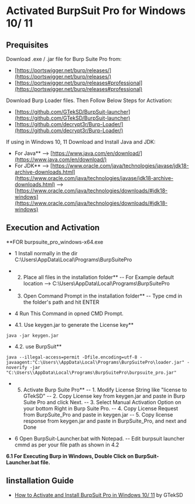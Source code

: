 # Activated BurpSuit Pro for Windows 10/ 11


Prequisites
------------

Download .exe / .jar file for Burp Suite Pro from:
- [https://portswigger.net/burp/releases/](https://portswigger.net/burp/releases/)
- [https://portswigger.net/burp/releases#professional](https://portswigger.net/burp/releases#professional)
	
Download Burp Loader files. Then Follow Below Steps for Activation:
- [https://github.com/GTekSD/BurpSuit-launcher](https://github.com/GTekSD/BurpSuit-launcher)
- [https://github.com/decrypt3r/Burp-Loader/](https://github.com/decrypt3r/Burp-Loader/)
	
If using in Windows 10, 11 Download and Install Java and JDK:
- For Java** --> [https://www.java.com/en/download/](https://www.java.com/en/download/)
- For JDK**  --> [https://www.oracle.com/java/technologies/javase/jdk18-archive-downloads.html](https://www.oracle.com/java/technologies/javase/jdk18-archive-downloads.html) 
	     --> [https://www.oracle.com/java/technologies/downloads/#jdk18-windows](https://www.oracle.com/java/technologies/downloads/#jdk18-windows)



Execution and Activation
------------
	
**FOR burpsuite_pro_windows-x64.exe
	
- 1 Install normally in the dir C:\Users\\AppData\Local\Programs\BurpSuitePro
	
- 2. Place all files in the installation folder**
-- For Example default location --> C:\Users\\AppData\Local\Programs\BurpSuitePro
	
- 3. Open Command Prompt in the installation folder**
-- Type cmd in the folder's path and hit ENTER
	
- 4 Run This Command in opned CMD Prompt.
		
- 4.1. Use keygen.jar to generate the License key**
```
java -jar keygen.jar
```
	
- 4.2. use BurpSuit**
```
java --illegal-access=permit -Dfile.encoding=utf-8 -javaagent:"C:\Users\\AppData\Local\Programs\BurpSuitePro\loader.jar" -noverify -jar "C:\Users\\AppData\Local\Programs\BurpSuitePro\burpsuite_pro.jar"
```

- 5. Activate Burp Suite Pro**
-- 1. Modify License String like "license to GTekSD"
-- 2. Copy License key from keygen.jar and paste in Burp Suite Pro and click Next.
-- 3. Select Manual Activation Option on your bottom Right in Burp Suite Pro.
-- 4. Copy License Request from BurpSuite_Pro and paste in keygen.jar
-- 5. Copy license response from keygen.jar and paste in BurpSuite_Pro, and next and Done
	
- 6 Open BurpSuit-Launcher.bat with Notepad.
-- Edit burpsuit launcher cmmd as per your file path as shown in 4.2
	
**6.1 For Executing Burp in Windows, Double Click on BurpSuit-Launcher.bat file.**


Iinstallation Guide
---------------
- [How to Activate and Install BurpSuit Pro in Windows 10/ 11](https://www.youtube.com/gteksd) by GTekSD

